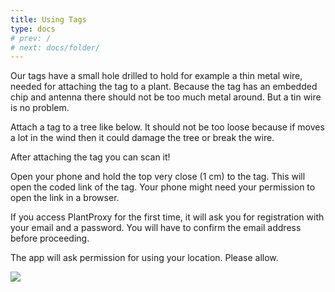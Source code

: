 ```yaml
---
title: Using Tags
type: docs
# prev: /
# next: docs/folder/
---
```


Our tags have a small hole drilled to hold for example a thin metal wire, needed for attaching the tag to a plant. Because the tag has an embedded chip and antenna there should not be too much metal around. But a tin wire is no problem.

Attach a tag to a tree like below. It should not be too loose because if moves a lot in the wind then it could damage the tree or break the wire.

After attaching the tag you can scan it!

Open your phone and hold the top very close (1 cm) to the tag. This will open the coded link of the tag. Your phone might need your permission to open the link in a browser. 

If you access PlantProxy for the first time, it will ask you for registration with your email and a password. You will have to confirm the email address before proceeding.

The app will ask permission for using your location. Please allow.

![](/images/tag-on-tree.jpeg)



